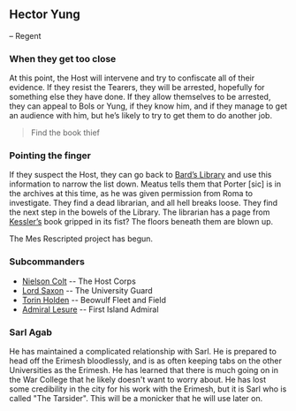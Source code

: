 ## Hector Yung 
– Regent

### When they get too close

At this point, the Host will intervene and try to confiscate all of their evidence. If they resist the Tearers, they will be arrested, hopefully for something else they have done. If they allow themselves to be arrested, they can appeal to Bols or Yung, if they know him, and if they manage to get an audience with him, but he’s likely to try to get them to do another  job.

> Find the book thief
 

### Pointing the finger

If they suspect the Host, they can go back to [Bard’s Library](/l/bards_library.md) and use this information to narrow the list down. Meatus tells them that Porter [sic] is in the archives at this time, as he was given permission from Roma to investigate. They find a dead librarian, and all hell breaks loose. They find the next step in the bowels of the Library. The librarian has a page from [Kessler’s](/p/kessler.md) book gripped in its fist? The floors beneath them are blown up.

The Mes Rescripted project has begun.

### Subcommanders

 * [Nielson Colt](/p/colt.md) -- The Host Corps
 * [Lord Saxon](/p/lord_saxon.md) -- The University Guard
 * [Torin Holden](/p/holden.md) -- Beowulf Fleet and Field
 * [Admiral Lesure](/p/lesure.md) -- First Island Admiral

### Sarl Agab

He has maintained a complicated relationship with Sarl. He is prepared to head off the Erimesh bloodlessly, and is as often keeping tabs on the other Universities as the Erimesh. He has learned that there is much going on in the War College that he likely doesn't want to worry about. He has lost some credibility in the city for his work with the Erimesh, but it is Sarl who is called "The Tarsider". This will be a monicker that he will use later on.